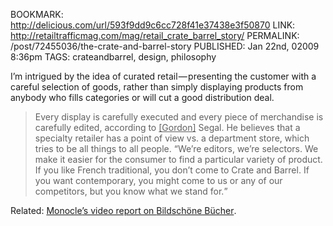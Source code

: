 BOOKMARK: http://delicious.com/url/593f9dd9c6cc728f41e37438e3f50870
LINK: http://retailtrafficmag.com/mag/retail_crate_barrel_story/
PERMALINK: /post/72455036/the-crate-and-barrel-story
PUBLISHED: Jan 22nd, 02009 8:36pm
TAGS: crateandbarrel, design, philosophy

I’m intrigued by the idea of curated retail — presenting the customer with a
careful selection of goods, rather than simply displaying products from anybody
who fills categories or will cut a good distribution deal.

> Every display is carefully executed and every piece of merchandise is
> carefully edited, according to
> <span class='person'><ins>[Gordon]</ins> Segal</span>. He believes that a
> specialty retailer has a point of view <abbr>vs.</abbr> a department store,
> which tries to be all things to all people. <q>We’re editors, we’re selectors.
> We make it easier for the consumer to find a particular variety of product.
> If you like French traditional, you don’t come to Crate and Barrel. If you
> want contemporary, you might come to us or any of our competitors, but you
> know what we stand for.</q>

Related: [<span class='magazine'>Monocle</span>’s video report on
<span class='company' lang='de'>Bildschöne Bücher</span>][monocle].

 [monocle]: http://www.monocle.com/sections/culture/Web-Articles/Bildschone-Bucher/

